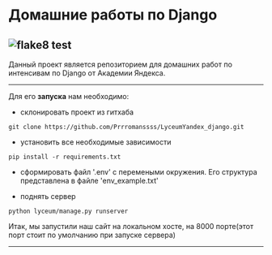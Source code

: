 # Домашние работы по Django


## ![flake8 test](https://github.com/Prrromanssss/LyceumYandex_django/actions/workflows/python-package.yml/badge.svg)


Данный проект является репозиторием для домашних работ по интенсивам по Django от Академии Яндекса.

***
Для его __запуска__ нам необходимо:
* склонировать проект из гитхаба
```commandline
git clone https://github.com/Prrromanssss/LyceumYandex_django.git
```
* установить все необходимые зависимости
```commandline
pip install -r requirements.txt
```
* сформировать файл '.env' с перемеными окружения. Его структура представлена в файле 'env_example.txt'

* поднять сервер
```commandline
python lyceum/manage.py runserver
```
Итак, мы запустили наш сайт на локальном хосте, на 8000 порте(этот порт стоит по умолчанию при запуске сервера)
***
